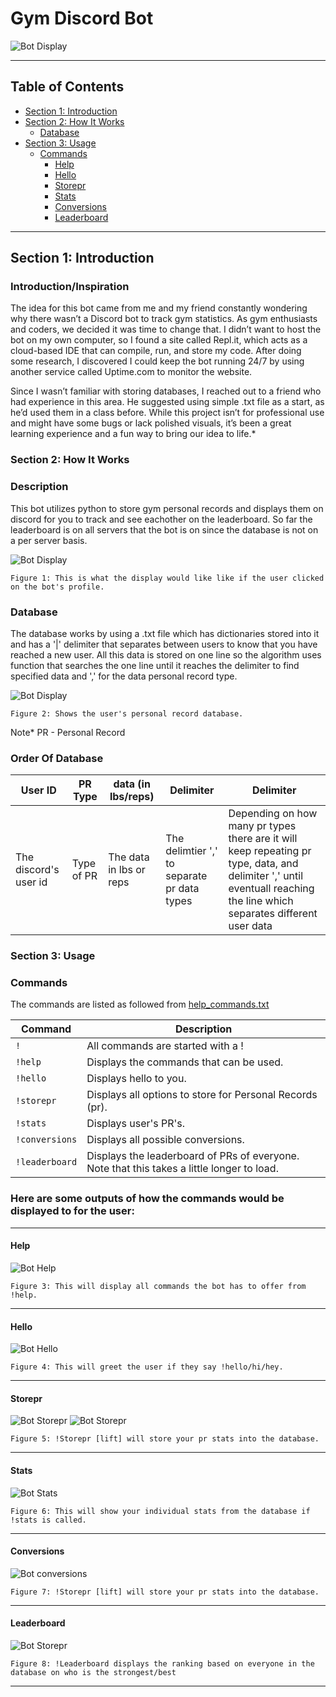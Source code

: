 # Gym Discord Bot
![Bot Display](GymBotTesting/Bot_Profile2.png)

---

## Table of Contents
- [Section 1: Introduction](#section-1-introduction)
- [Section 2: How It Works](#section-2-how-it-works)
  - [Database](#database)
- [Section 3: Usage](#section-3-usage)
  - [Commands](#commands)
    - [Help](#help)
    - [Hello](#hello)
    - [Storepr](#storepr)
    - [Stats](#stats)
    - [Conversions](#conversions)
    - [Leaderboard](#leaderboard)

---

## Section 1: Introduction

### Introduction/Inspiration
The idea for this bot came from me and my friend constantly wondering why there wasn’t a Discord bot to track gym statistics. As gym enthusiasts and coders, we decided it was time to change that. I didn’t want to host the bot on my own computer, so I found a site called Repl.it, which acts as a cloud-based IDE that can compile, run, and store my code. After doing some research, I discovered I could keep the bot running 24/7 by using another service called Uptime.com to monitor the website.

Since I wasn’t familiar with storing databases, I reached out to a friend who had experience in this area. He suggested using simple .txt file as a start, as he’d used them in a class before. While this project isn’t for professional use and might have some bugs or lack polished visuals, it’s been a great learning experience and a fun way to bring our idea to life.*

### Section 2: How It Works

### Description
This bot utilizes python to store gym personal records and displays them on discord for you to track and see eachother on the leaderboard. So far the leaderboard is on all servers that the bot is on since the database is not on a per server basis.

![Bot Display](GymBotTesting/Bot_Profile.png)

`Figure 1: This is what the display would like like if the user clicked on the bot's profile.`


### Database
The database works by using a .txt file which has dictionaries stored into it and has a '|' delimiter that separates between users to know that you have reached a new user.
All this data is stored on one line so the algorithm uses function that searches the one line until it reaches the delimiter to find specified data and ',' for the data personal record type.

![Bot Display](GymBotTesting/userpr_database.png)

`Figure 2: Shows the user's personal record database.`

Note* PR - Personal Record
### Order Of Database

| User ID    | PR Type | data (in lbs/reps) | Delimiter | Delimiter |
|------------| --------| -------------------|---------------|---------|
| The discord's user id | Type of PR | The data in lbs or reps | The delimtier ',' to separate pr data types | Depending on how many pr types there are it will keep repeating pr type, data, and delimiter ',' until eventuall reaching the line which separates different user data |

### Section 3: Usage

### Commands
The commands are listed as followed from [help_commands.txt](database/help_commands.txt)

| Command          | Description                                         |
|------------------|-----------------------------------------------------|
| `!`              | All commands are started with a !                   |
| `!help`          | Displays the commands that can be used.             |
| `!hello`         | Displays hello to you.                              |
| `!storepr`       | Displays all options to store for Personal Records (pr).|
| `!stats`         | Displays user's PR's.                               |
| `!conversions`   | Displays all possible conversions.                  |
| `!leaderboard`   | Displays the leaderboard of PRs of everyone. Note that this takes a little longer to load. |

### Here are some outputs of how the commands would be displayed to for the user:

---

#### Help
![Bot Help](GymBotTesting/Help.png)

`Figure 3: This will display all commands the bot has to offer from !help.`

---

#### Hello
![Bot Hello](GymBotTesting/Hello.png)

`Figure 4: This will greet the user if they say !hello/hi/hey.`

---

#### Storepr
![Bot Storepr](GymBotTesting/storepr.png)
![Bot Storepr](GymBotTesting/storeprbench.png)

`Figure 5: !Storepr [lift] will store your pr stats into the database.`

---

#### Stats
![Bot Stats](GymBotTesting/stats.png)

`Figure 6: This will show your individual stats from the database if !stats is called.`

---

#### Conversions
![Bot conversions](GymBotTesting/conversions.png)

`Figure 7: !Storepr [lift] will store your pr stats into the database.`

---

#### Leaderboard
![Bot Storepr](GymBotTesting/leaderboard.png)

`Figure 8: !Leaderboard displays the ranking based on everyone in the database on who is the strongest/best`

---

